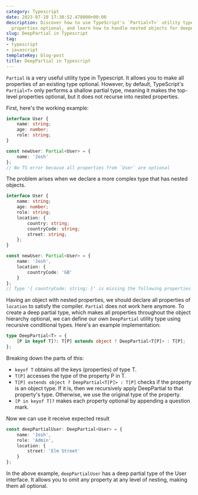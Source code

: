 ```yaml
---
category: Typescript
date: 2023-07-10 17:38:52.478000+00:00
description: Discover how to use TypeScript's `Partial<T>` utility type to make all
  properties optional, and learn how to handle nested objects for deeper type transformations.
slug: DeepPartial in Typescript
tag:
- typescript
- javascript
templateKey: blog-post
title: DeepPartial in Typescript
---
```


`Partial` is a very useful utility type in Typescript. It allows you to make all properties of an existing type optional. However, by default, TypeScript's `Partial<T>` only performs a shallow partial type, meaning it makes the top-level properties optional, but it does not recurse into nested properties.

First, here's the working example:

```typescript
interface User {
	name: string;
	age: number;
	role: string;
}

const newUser: Partial<User> = {
	name: 'Josh'
};
// No TS error because all properties from `User` are optional
```

The problem arises when we declare a more complex type that has nested objects.

```typescript
interface User {
	name: string;
	age: number;
	role: string;
	location: {
		country: string;
		countryCode: string;
		street: string;
	};
}

const newUser: Partial<User> = {
	name: 'Josh',
	location: {
		countryCode: 'GB'
	}
};
// Type '{ countryCode: string; }' is missing the following properties from type '{ country: string; countryCode: string; // street: string; }': country, street; ts(2739)
```

Having an object with nested properties, we should declare all properties of `location` to satisfy the compiler. `Partial` does not work here anymore.
To create a deep partial type, which makes all properties throughout the object hierarchy optional, we can define our own `DeepPartial` utility type using recursive conditional types. Here's an example implementation:

```typescript
type DeepPartial<T> = {
	[P in keyof T]?: T[P] extends object ? DeepPartial<T[P]> : T[P];
};
```

Breaking down the parts of this:

- `keyof T` obtains all the keys (properties) of type T.
- `T[P]` accesses the type of the property P in T.
- `T[P] extends object ? DeepPartial<T[P]> : T[P]` checks if the property is an object type. If it is, then we recursively apply DeepPartial to that property's type. Otherwise, we use the original type of the property.
- `[P in keyof T]?` makes each property optional by appending a question mark.

Now we can use it receive expected result

```typescript
const deepPartialUser: DeepPartial<User> = {
	name: 'Josh',
	role: 'Admin',
	location: {
		street: 'Elm Street'
	}
};
```

In the above example, `deepPartialUser` has a deep partial type of the User interface. It allows you to omit any property at any level of nesting, making them all optional.